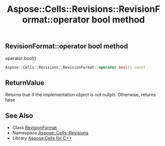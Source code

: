 ﻿---
title: Aspose::Cells::Revisions::RevisionFormat::operator bool method
linktitle: operator bool
second_title: Aspose.Cells for C++ API Reference
description: 'Aspose::Cells::Revisions::RevisionFormat::operator bool method. operator bool() in C++.'
type: docs
weight: 400
url: /cpp/aspose.cells.revisions/revisionformat/operator_bool/
---
## RevisionFormat::operator bool method


operator bool()

```cpp
Aspose::Cells::Revisions::RevisionFormat::operator bool() const
```


## ReturnValue

Returns true if the implementation object is not nullptr. Otherwise, returns false

## See Also

* Class [RevisionFormat](../)
* Namespace [Aspose::Cells::Revisions](../../)
* Library [Aspose.Cells for C++](../../../)
